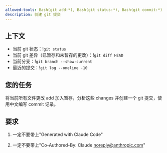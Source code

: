 ```yaml
---
allowed-tools: Bash(git add:*), Bash(git status:*), Bash(git commit:*)
description: 创建 git 提交
---
```


## 上下文

- 当前 git 状态：!`git status`
- 当前 git 差异（已暂存和未暂存的更改）：!`git diff HEAD`
- 当前分支：!`git branch --show-current`
- 最近的提交：!`git log --oneline -10`

## 您的任务

将当前所有文件更改 add 加入暂存，分析这些 changes 并创建一个 git 提交，使用中文编写 commit 记录。

## 要求

1. 一定不要带上"Generated with Claude Code"

2. 一定不要带上"Co-Authored-By: Claude noreply@anthropic.com"
